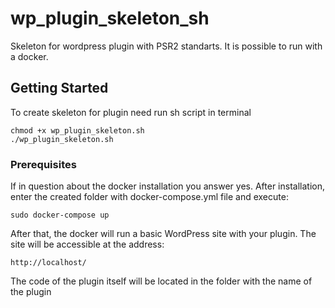 # wp_plugin_skeleton_sh
Skeleton for wordpress plugin with PSR2 standarts. It is possible to run with a docker.

## Getting Started

To create skeleton for plugin need run sh script in terminal

```
chmod +x wp_plugin_skeleton.sh
./wp_plugin_skeleton.sh
```

### Prerequisites

If in question about the docker installation you answer yes. After installation, enter the created folder with docker-compose.yml file and execute:

```
sudo docker-compose up
```

After that, the docker will run a basic WordPress site with your plugin. The site will be accessible at the address:

```
http://localhost/
```

The code of the plugin itself will be located in the folder with the name of the plugin

